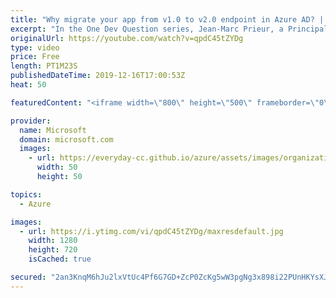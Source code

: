 ```yaml
---
title: "Why migrate your app from v1.0 to v2.0 endpoint in Azure AD? | One Dev Question: Jean-Marc Prieur"
excerpt: "In the One Dev Question series, Jean-Marc Prieur, a Principal Program Manager working on the Microsoft identity platform, explains endpoints and the advantages of using the v2.0 endpoint over the v1.0 endpoint.  Get more information at: https://docs.microsoft.com/azure/active-directory/develop/ Create"
originalUrl: https://youtube.com/watch?v=qpdC45tZYDg
type: video
price: Free
length: PT1M23S
publishedDateTime: 2019-12-16T17:00:53Z
heat: 50

featuredContent: "<iframe width=\"800\" height=\"500\" frameborder=\"0\" src=\"https://www.youtube.com/embed/qpdC45tZYDg\" allow=\"accelerometer; autoplay; encrypted-media; gyroscope; picture-in-picture\" allowfullscreen></iframe>"

provider:
  name: Microsoft
  domain: microsoft.com
  images:
    - url: https://everyday-cc.github.io/azure/assets/images/organizations/microsoft.com-50x50.jpg
      width: 50
      height: 50

topics:
  - Azure

images:
  - url: https://i.ytimg.com/vi/qpdC45tZYDg/maxresdefault.jpg
    width: 1280
    height: 720
    isCached: true

secured: "2an3KnqM6hJu2lxVtUc4Pf6G7GD+ZcP0ZcKg5wW3pgNg3x898i22PUnHKYsXJbXlNmUO2NQiUBjtcgg5DaOVL0X6LA8xHMYWqeh93B+ow201HmIQe4Wnotl+J9OPevjn06yfUvVrZ2ssPPCLKmHE490Km70a/Jyj2NfncGatefiWSsyBIlbu2/2EWssF41CICFGMBVQu7zbM1agXuiHv+ficStKIDACPHRqEO24Ei4k9Gkxsxq3T50kVkKgjAFzzLXOlrsCIU/HkrsaysHcwhJ5f8sHx+UZl5AqVtDpOvwDFTQssGfPTl5RBFT6P9LHgRKPZexqp7t9E0HdPGbosm8lN2pp/Bj03aGUWcZACWX6MbzxqsEeV029G0SNC3EZZpoAe7Pr7BNoPe0bM+QYPQ4XcmuCc0TF0R4wx+3JDq3Y=;KpZg3MsCE9j+0FuAhZSX6w=="
---
```


